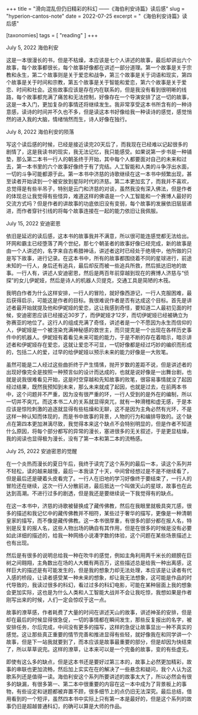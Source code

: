 +++
title = "滑向混乱但仍旧精彩的科幻 ——《海伯利安诗篇》读后感"
slug = "hyperion-cantos-note"
date = 2022-07-25
excerpt = "《海伯利安诗篇》读后感"

[taxonomies]
tags = [ "reading" ]
+++

July 5, 2022 海伯利安

这是一本很漫长的书，但是不枯燥，本应该是七个人讲述的故事，最后却讲出六个故事，每个故事都很长，每个故事好像都在讲述一部分道理。第一个故事是关于宗教和永生，第二个故事则是关于爱恋和战争，第三个故事是关于词语和现实，第四个故事是关于时间和宗教，第五个故事是关于智能和爱恋，第六个故事是关于爱恋、时间和社会。这些故事应该是存在内在联系的，但是我没有看到很明晰的线路，每个故事都充满了痛苦和无法控制，好像存在一个导演安排了这一切的故事，这是一本入门，更加复杂的事情还将继续发生。我非常享受这本书所含有的一种诗意感，读诗的时间并不久也不多，但是读这本书好像给我一种读诗的感觉，感觉悄然的进入我的大脑，情绪悄然而生，诗人好像在独行。

July 8, 2022 海伯利安的陨落

写这个读后感的时候，已经是接近读完20天后了，而我现在已经难以记起很多的剧情了，这是我读书的现实，我无法记忆，我只能感受。如果说第一步书是一种铺垫，那么第二本书一行人的朝圣终于开始，其中每个人都要面对自己的未来和过去，第一本书里的六个故事好像终于有了完结。人工智能和人类的斗争浮出水面，一切的斗争可能都源于此。第一本书中济慈的诗歌继续在这一本书中频繁出现，甚至读者开始读到一个被安放到星际时代的济慈。第二本更加玄了，而我并不喜欢，总觉得是有些半吊子，特别是云门和济慈的对谈，虽然我没有深入佛法，但是作者的体现总让我觉得有些怪异，难道这样的佛语是一个人工智能和一个赛博人最好的交流方式吗？但是作者的讲故事的功底依旧没有变弱，每个故事的发展依旧层层递进，而作者穿针引线的将每个故事连接在一起的能力依旧让我佩服。

July 15, 2022 安迪密恩

依旧是延迟的读后感，这本书的故事我并不满意，所以很可能连感觉都无法给出。环网和霸主已经堕落了两个世纪，那七个朝圣者的故事好像已经完成，新的故事是由一个人讲述的，名字来自古希腊神话，讲述者这时已经处于绝境中，他所做的只是写下故事，进行记录。在这本书中，所有的故事都围绕着不同的星球进行，前途未知的一行人，身后还有追兵，最后却反而被一些追兵所救，然后抵达旧地的故事。一行人有，讲述人安迪密恩，然后是两百年前穿越到现在的赛博人济慈与“侦探”的女儿伊妮娅，然后是诗人的机器人贝提克，交通工具是简陋的木筏。

我明白作者为什么这样安排，一行人的冒险，就好像西游记，一行人克服困难，最后获得启示，可能这是作者的目标。我很难说作者是否有达成这个目标。首先是讲述者最开始就提及他和伊妮娅的爱恋，这让我感到奇怪，要知道二人最初见面的时候，安迪密恩应该已经接近30岁了，而伊妮娅才12岁，而切伊妮娅已经被确立为弥赛亚的地位了。这行人的组成充满了奇怪，讲述者是一个不愿因为永生而信仰的人，伊妮娅是一个被渲染充满神秘感的救世主，而贝提克是一个出现在各样历史事件中的机器人。伊妮娅有着看见未来可能的能力，于是不断的存在着暗示，暗示讲述者和伊妮娅存在爱恋，这就让爱恋不可显，一切好像都是经过巧妙的编织而形成的，包括二人的爱，过早的给伊妮娅以预示未来的能力好像是一大败笔。

虽然可能是二人经过这些曲折终于产生情愫，抛开岁数的差距不说，但是讲述者的出现好像完全是按照一种预言似的设计而达成的，也就是说好像是一出舞台剧，也就是说我很难看见开始，这是时空穿越和先知故事的败笔，很容易事情就没了起因经过结果，既然我预知到未来，那么未来就成了起因，也就是过去，在前两本书中，这个问题并不严重，因为没有很严重的环，一行人受到的是外在的编制，所以一切并不突兀。而这本书二人的关系就显得突兀，就有一种滑稽和虚无感，于是本应该是惊险刺激的追逐就显得有些枯燥和无聊，这不是因为主角必然有光环，不是这样一种认知而体现的，而是书中故事的背景，人物的行为和编排导致的。这个缺点在第四本更加淋漓尽致，我觉得本来这个缺点不会特别明显的，但是作者不知道什么原因，将每个部分都写的异常的漫长，塞进很多的无关叙述，于是更显枯燥，我的阅读也显得极为漫长，没有了第一本和第二本的流畅感。

July 25, 2022 安迪密恩的觉醒

在一个炎热而漫长的夏日午后，我终于读完了这个系列的最后一本，读这个系列并不轻松，读的越来越慢，最后一本我读了十天，中间曾经想过是不是不继续看了，但是最后还是硬着头皮看完了。一行人在旧地的学习好像终于要结束了，一行人的冒险还在继续，这次一行人分散前进，最后抵达一个叫做天山的星球，故事也在此达到高潮。不进行过多的剧透，但是我还是要继续说一下我觉得有的缺点。

在这一本书中，济慈的诗歌被替换成了藏传佛教，然后在我眼里就极具突兀感，很多的描述和我记忆中的藏传佛教并不相符，某些过于奢华的描写，更像是一种清朝皇家的描写，而不像是藏传佛教。这一本书很厚重，有很多的部分都在报人名，特别是反复的报人名，这些人物出场的确自有其作用，但是在很多的时候是没有必要如此详细的描述的，给我一种网络小说凑字数的体验，这个问题在某些场景描述上也有出现。

然后是有很多的说明总给我一种在吹牛的感觉，例如主角利用两千米长的翅膀在巨树之间翱翔，主角数出在场的人大概有两百万，这些描述总是给我一种出离感，这样巨大的描述是有可能发生的，但是我的想象力却无法处理，本应该是让读者有代入感的桥段，让读者感受某一种未来的想象，却让我无法想象，这可能是作品的时代导致的，我读过很多的科幻，看过过多的科幻电影，可能在某种层面上我的想象会更加实际，这也是为什么人类和人工智能大战并不会让我吃惊，我想如果是作者刚写出来的时候，人们一定会惊叹于这一点。

故事的潦草感，作者耗费了大量的时间在讲述天山的故事，讲述神圣的安排，但是却在最后的时候显得很急促，一切的事情都在瞬间发生，那些反复报出的名字，被安排任务，尔后完成，中间没有更多的描写，这样的急促让故事显出一种不真实的感觉。这让那些真正重要的情节完善和推进显得有些轻，就好像我在和同学讲一个故事，但是下一站我就要到了，而本应该是故事最重要的部分，但是却因为快结束了，所以草草说完。这样的潦草，让本来可以是一个完备的故事，变的有些虚无。

即使有这么多的缺点，但是这本书还是要好过第三本的，故事上必然更加精彩，故事的串联也更加流畅，然后加上实实在在的解决了一些悬念和疑问，我个人认为这歌系列还是值得一读。海伯利安这个系列所要讲述的故事太大了，所以必然会有很多的缺漏，有很多第一、第二本中很重要的内容在这一本中成为了背景板上的事物，有些设定和谜题都被弃置不顾，很多细节上的点仍旧无法深究。最后总结，借用看到的一个短评，虽然四本书中实际上只有第一本是最好的，但是这个系列的故事仍旧是超越普通科幻，的确可以算是大师的作品。